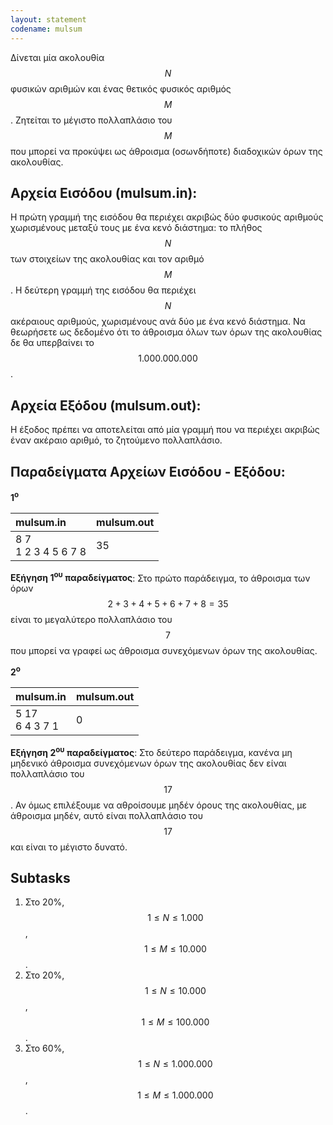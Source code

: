```yaml
---
layout: statement
codename: mulsum
---
```


Δίνεται μία ακολουθία $$N$$ φυσικών αριθμών και ένας θετικός φυσικός αριθμός $$M$$. Ζητείται το μέγιστο πολλαπλάσιο του $$M$$ που μπορεί να προκύψει ως άθροισμα (οσωνδήποτε) διαδοχικών όρων της ακολουθίας.

## Αρχεία Εισόδου (mulsum.in):

Η πρώτη γραμμή της εισόδου θα περιέχει ακριβώς δύο φυσικούς αριθμούς χωρισμένους μεταξύ τους με ένα κενό διάστημα: το πλήθος $$N$$ των στοιχείων της ακολουθίας και τον αριθμό $$M$$. Η δεύτερη γραμμή της εισόδου θα περιέχει $$N$$ ακέραιους αριθμούς, χωρισμένους ανά δύο με ένα κενό διάστημα. Να θεωρήσετε ως δεδομένο ότι το άθροισμα όλων των όρων της ακολουθίας δε θα υπερβαίνει το $$1.000.000.000$$.

## Αρχεία Εξόδου (mulsum.out):

Η έξοδος πρέπει να αποτελείται από μία γραμμή που να περιέχει ακριβώς έναν ακέραιο αριθμό, το ζητούμενο πολλαπλάσιο.

## Παραδείγματα Αρχείων Εισόδου - Εξόδου:

**1<sup>o</sup>**

| **mulsum.in**      | **mulsum.out** |
| :--- | :--- |
| 8 7<br>1 2 3 4 5 6 7 8 | 35 |


**Εξήγηση 1<sup>ου</sup> παραδείγματος**: Στο πρώτο παράδειγμα, το άθροισμα των όρων $$2+3+4+5+6+7+8 = 35$$ είναι το μεγαλύτερο πολλαπλάσιο του $$7$$ που μπορεί να γραφεί ως άθροισμα συνεχόμενων όρων της ακολουθίας.

**2<sup>o</sup>**

| **mulsum.in**      | **mulsum.out** |
| :--- | :--- |
| 5 17<br>6 4 3 7 1 | 0 |

**Εξήγηση 2<sup>ου</sup> παραδείγματος**: Στο δεύτερο παράδειγμα, κανένα μη μηδενικό άθροισμα συνεχόμενων όρων της ακολουθίας δεν είναι πολλαπλάσιο του $$17$$. Αν όμως επιλέξουμε να αθροίσουμε μηδέν όρους της ακολουθίας, με άθροισμα μηδέν, αυτό είναι πολλαπλάσιο του $$17$$ και είναι το μέγιστο δυνατό.

## Subtasks

 1. Στο 20%, $$1 \leq N \leq 1.000$$, $$1 \leq M \leq 10.000$$.
 2. Στο 20%, $$1 \leq N \leq 10.000$$, $$1 \leq M \leq 100.000$$.
 3. Στο 60%, $$1 \leq N \leq 1.000.000$$, $$1 \leq M \leq 1.000.000$$.
